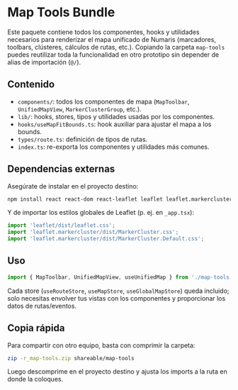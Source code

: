 # Map Tools Bundle

Este paquete contiene todos los componentes, hooks y utilidades necesarios para renderizar el mapa unificado de Numaris (marcadores, toolbars, clústeres, cálculos de rutas, etc.). Copiando la carpeta `map-tools` puedes reutilizar toda la funcionalidad en otro prototipo sin depender de alias de importación (`@/`).

## Contenido

- `components/`: todos los componentes de mapa (`MapToolbar`, `UnifiedMapView`, `MarkerClusterGroup`, etc.).
- `lib/`: hooks, stores, tipos y utilidades usadas por los componentes.
- `hooks/useMapFitBounds.ts`: hook auxiliar para ajustar el mapa a los bounds.
- `types/route.ts`: definición de tipos de rutas.
- `index.ts`: re-exporta los componentes y utilidades más comunes.

## Dependencias externas

Asegúrate de instalar en el proyecto destino:

```bash
npm install react react-dom react-leaflet leaflet leaflet.markercluster zustand dayjs phosphor-react
```

Y de importar los estilos globales de Leaflet (p. ej. en `_app.tsx`):

```ts
import 'leaflet/dist/leaflet.css';
import 'leaflet.markercluster/dist/MarkerCluster.css';
import 'leaflet.markercluster/dist/MarkerCluster.Default.css';
```

## Uso

```ts
import { MapToolbar, UnifiedMapView, useUnifiedMap } from './map-tools';
```

Cada store (`useRouteStore`, `useMapStore`, `useGlobalMapStore`) queda incluido; solo necesitas envolver tus vistas con los componentes y proporcionar los datos de rutas/eventos.

## Copia rápida

Para compartir con otro equipo, basta con comprimir la carpeta:

```bash
zip -r_map-tools.zip shareable/map-tools
```

Luego descomprime en el proyecto destino y ajusta los imports a la ruta en donde la coloques.
